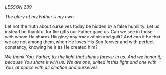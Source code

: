 *LESSON 239*

*The glory of my Father is my own.*

Let not the truth about ourselves today be hidden by a false humility. Let us instead be thankful for the gifts our Father gave us. Can we see in those with whom He shares His glory any trace of sin and guilt? And can it be that we are not among them, when He loves His Son forever and with perfect constancy, knowing he is as He created him?

_We thank You, Father, for the light that shines forever in us. And we honor it, because You share it with us. We are one, united in this light and one with You, at peace with all creation and ourselves._